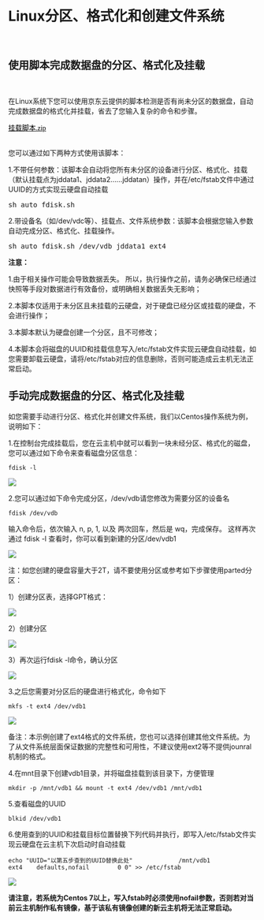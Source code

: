 # Linux分区、格式化和创建文件系统

<br>

##  使用脚本完成数据盘的分区、格式化及挂载
<br>

在Linux系统下您可以使用京东云提供的脚本检测是否有尚未分区的数据盘，自动完成数据盘的格式化并挂载，省去了您输入复杂的命令和步骤。

<p><a title="挂载脚本.zip" href="https://iaas-cns-download.s3.cn-north-1.jdcloud-oss.com/DOCS/auto_fdisk.sh" target="_self"><span style="color: rgb(0, 0, 0); font-family: 微软雅黑, &quot;Microsoft YaHei&quot;; font-size: 14px;">挂载脚本.zip</span></a>
</p>
<br>
您可以通过如下两种方式使用该脚本：

1.不带任何参数：该脚本会自动将您所有未分区的设备进行分区、格式化、挂载（默认挂载点为jddata1、jddata2……jddatan）操作，并在/etc/fstab文件中通过UUID的方式实现云硬盘自动挂载

</p>
<pre class="brush:as3;toolbar:false;">
sh auto_fdisk.sh</pre>
<p>

2.带设备名（如/dev/vdc等）、挂载点、文件系统参数：该脚本会根据您输入参数自动完成分区、格式化、挂载操作。

</p>
<pre class="brush:as3;toolbar:false;">
sh auto_fdisk.sh /dev/vdb jddata1 ext4</pre>
<p>

**注意：**

1.由于相关操作可能会导致数据丢失。 所以，执行操作之前，请务必确保已经通过快照等手段对数据进行有效备份，或明确相关数据丢失无影响；

2.本脚本仅适用于未分区且未挂载的云硬盘，对于硬盘已经分区或挂载的硬盘，不会进行操作；

3.本脚本默认为硬盘创建一个分区，且不可修改；

4.本脚本会将磁盘的UUID和挂载信息写入/etc/fstab文件实现云硬盘自动挂载，如您需要卸载云硬盘，请将/etc/fstab对应的信息删除，否则可能造成云主机无法正常启动。


## 手动完成数据盘的分区、格式化及挂载

如您需要手动进行分区、格式化并创建文件系统，我们以Centos操作系统为例，说明如下：

1.在控制台完成挂载后，您在云主机中就可以看到一块未经分区、格式化的磁盘，您可以通过如下命令来查看磁盘分区信息：

```
fdisk -l
```

![](https://github.com/jdcloudcom/cn/blob/edit/image/Elastic-Compute/CloudDisk/cloud-disk/parted-format/parted_001.png)

2.您可以通过如下命令完成分区，/dev/vdb请您修改为需要分区的设备名

```
fdisk /dev/vdb

```

输入命令后，依次输入 n, p, 1, 以及 两次回车，然后是 wq，完成保存。 这样再次通过 fdisk -l 查看时，你可以看到新建的分区/dev/vdb1


![](https://github.com/jdcloudcom/cn/blob/edit/image/Elastic-Compute/CloudDisk/cloud-disk/parted-format/parted_002.png)

注：如您创建的硬盘容量大于2T，请不要使用分区或参考如下步骤使用parted分区：

1）创建分区表，选择GPT格式：

![](https://github.com/jdcloudcom/cn/blob/edit/image/Elastic-Compute/CloudDisk/cloud-disk/parted-format/parted_003.png)

2）创建分区

![](https://github.com/jdcloudcom/cn/blob/edit/image/Elastic-Compute/CloudDisk/cloud-disk/parted-format/parted_004.jpg)

3）再次运行fdisk -l命令，确认分区

![](https://github.com/jdcloudcom/cn/blob/edit/image/Elastic-Compute/CloudDisk/cloud-disk/parted-format/parted_005.jpg)

3.之后您需要对分区后的硬盘进行格式化，命令如下

```
mkfs -t ext4 /dev/vdb1
```



![](https://github.com/jdcloudcom/cn/blob/edit/image/Elastic-Compute/CloudDisk/cloud-disk/parted-format/parted_006.png)


备注：本示例创建了ext4格式的文件系统，您也可以选择创建其他文件系统。为了从文件系统层面保证数据的完整性和可用性，不建议使用ext2等不提供jounral机制的格式。

4.在mnt目录下创建vdb1目录，并将磁盘挂载到该目录下，方便管理


```
mkdir -p /mnt/vdb1 && mount -t ext4 /dev/vdb1 /mnt/vdb1
```

5.查看磁盘的UUID

```
blkid /dev/vdb1
```
6.使用查到的UUID和挂载目标位置替换下列代码并执行，即写入/etc/fstab文件实现云硬盘在云主机下次启动时自动挂载

```
echo "UUID="以第五步查到的UUID替换此处"             /mnt/vdb1                 ext4    defaults,nofail        0 0" >> /etc/fstab
```
![](https://github.com/jdcloudcom/cn/blob/edit/image/Elastic-Compute/CloudDisk/cloud-disk/parted-format/parted_007.png)


**请注意，若系统为Centos 7以上，写入fstab时必须使用nofail参数，否则若对当前云主机制作私有镜像，基于该私有镜像创建的新云主机将无法正常启动。**

